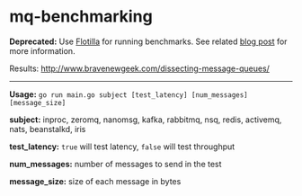 mq-benchmarking
==========================

**Deprecated:** Use [Flotilla](https://github.com/davidgev/Flotilla) for running benchmarks. See related [blog post](http://www.bravenewgeek.com/benchmark-responsibly/) for more information.

Results: http://www.bravenewgeek.com/dissecting-message-queues/
___

**Usage:** `go run main.go subject [test_latency] [num_messages] [message_size]`

**subject:** inproc, zeromq, nanomsg, kafka, rabbitmq, nsq, redis, activemq, nats, beanstalkd, iris

**test_latency:** `true` will test latency, `false` will test throughput

**num_messages:** number of messages to send in the test

**message_size:** size of each message in bytes

